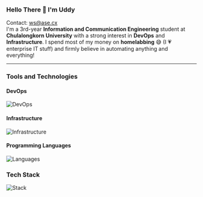 ### Hello There 👋 I'm Uddy

Contact: [ws@ase.cx](mailto:ws@ase.cx)  
I'm a 3rd-year **Information and Communication Engineering** student at **Chulalongkorn University** with a strong interest in **DevOps** and **Infrastructure**. I spend most of my money on **homelabbing** 😅 (I 💗 enterprise IT stuff) and firmly believe in automating anything and everything!

---

### Tools and Technologies

#### DevOps
![DevOps](https://skillicons.dev/icons?i=docker,terraform,ansible,githubactions,prometheus,grafana)

#### Infrastructure
![Infrastructure](https://skillicons.dev/icons?i=kubernetes,linux,aws,azure,raspberrypi)

#### Programming Languages
![Languages](https://skillicons.dev/icons?i=py,js,java,go)

### Tech Stack
![Stack](https://skillicons.dev/icons?i=fastapi,react,nextjs,astro,postgres,mongo,redis,nginx)

